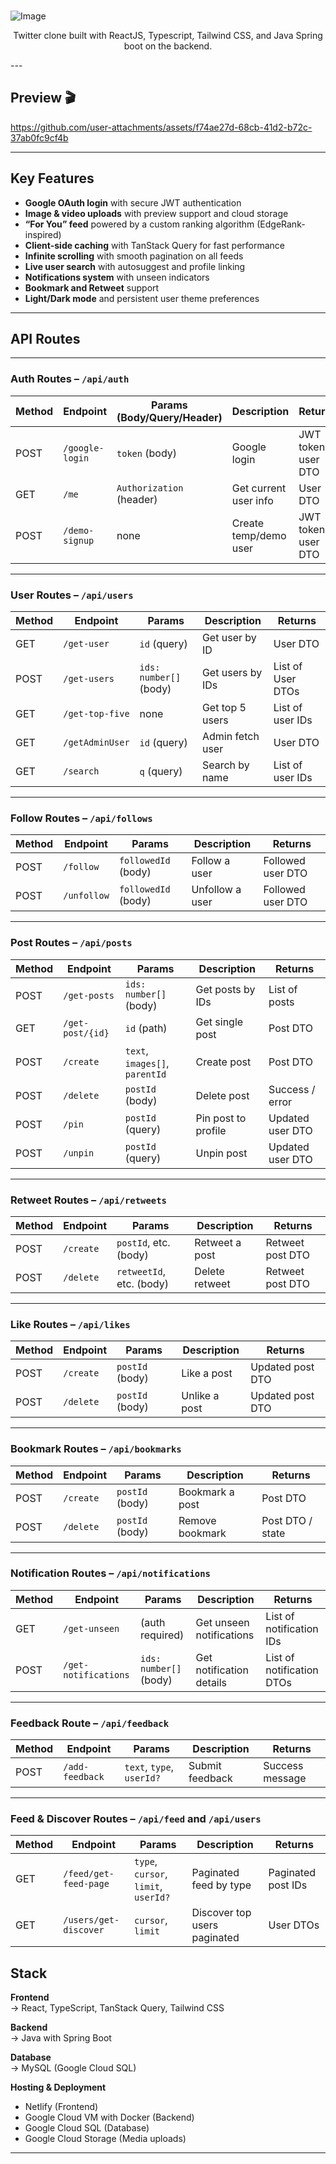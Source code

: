 <br />

![Image](https://github.com/user-attachments/assets/81fa949b-1719-4cc4-860a-189a7fbf0d72)

<p align="center">
  Twitter clone built with ReactJS, Typescript, Tailwind CSS, and Java Spring boot on the backend.
</p>
---

## Preview 🎬
https://github.com/user-attachments/assets/f74ae27d-68cb-41d2-b72c-37ab0fc9cf4b

---

## Key Features

- **Google OAuth login** with secure JWT authentication  
- **Image & video uploads** with preview support and cloud storage  
- **“For You” feed** powered by a custom ranking algorithm (EdgeRank-inspired)  
- **Client-side caching** with TanStack Query for fast performance  
- **Infinite scrolling** with smooth pagination on all feeds  
- **Live user search** with autosuggest and profile linking  
- **Notifications system** with unseen indicators  
- **Bookmark and Retweet** support  
- **Light/Dark mode** and persistent user theme preferences  

---
## API Routes

---

### Auth Routes – `/api/auth`

| Method | Endpoint         | Params (Body/Query/Header)  | Description             | Returns                     |
| ------ | ---------------- | ---------------------------- | ----------------------- | ----------------------------|
| POST   | `/google-login`  | `token` (body)               | Google login            | JWT token, user DTO         |
| GET    | `/me`            | `Authorization` (header)     | Get current user info   | User DTO                    |
| POST   | `/demo-signup`   | none                         | Create temp/demo user   | JWT token, user DTO         |

---

### User Routes – `/api/users`

| Method | Endpoint         | Params                       | Description             | Returns                     |
| ------ | ---------------- | ---------------------------- | ----------------------- | ----------------------------|
| GET    | `/get-user`      | `id` (query)                 | Get user by ID          | User DTO                    |
| POST   | `/get-users`     | `ids: number[]` (body)       | Get users by IDs        | List of User DTOs           |
| GET    | `/get-top-five`  | none                         | Get top 5 users         | List of user IDs            |
| GET    | `/getAdminUser`  | `id` (query)                 | Admin fetch user        | User DTO                    |
| GET    | `/search`        | `q` (query)                  | Search by name          | List of user IDs            |

---

### Follow Routes – `/api/follows`

| Method | Endpoint     | Params                       | Description         | Returns           |
| ------ | ------------ | ---------------------------- | ------------------- | ------------------|
| POST   | `/follow`    | `followedId` (body)          | Follow a user       | Followed user DTO |
| POST   | `/unfollow`  | `followedId` (body)          | Unfollow a user     | Followed user DTO |

---

### Post Routes – `/api/posts`

| Method | Endpoint         | Params                              | Description               | Returns         |
| ------ | ---------------- | ----------------------------------- | ------------------------- | ----------------|
| POST   | `/get-posts`     | `ids: number[]` (body)              | Get posts by IDs          | List of posts   |
| GET    | `/get-post/{id}` | `id` (path)                         | Get single post           | Post DTO        |
| POST   | `/create`        | `text`, `images[]`, `parentId`      | Create post               | Post DTO        |
| POST   | `/delete`        | `postId` (body)                     | Delete post               | Success / error |
| POST   | `/pin`           | `postId` (query)                    | Pin post to profile       | Updated user DTO|
| POST   | `/unpin`         | `postId` (query)                    | Unpin post                | Updated user DTO|

---

### Retweet Routes – `/api/retweets`

| Method | Endpoint     | Params                         | Description         | Returns         |
| ------ | ------------ | ------------------------------ | ------------------- | ----------------|
| POST   | `/create`    | `postId`, etc. (body)          | Retweet a post      | Retweet post DTO|
| POST   | `/delete`    | `retweetId`, etc. (body)       | Delete retweet      | Retweet post DTO|

---

### Like Routes – `/api/likes`

| Method | Endpoint     | Params             | Description       | Returns          |
| ------ | ------------ | ------------------| ----------------- | -----------------|
| POST   | `/create`    | `postId` (body)    | Like a post       | Updated post DTO |
| POST   | `/delete`    | `postId` (body)    | Unlike a post     | Updated post DTO |

---

### Bookmark Routes – `/api/bookmarks`

| Method | Endpoint     | Params             | Description          | Returns          |
| ------ | ------------ | ------------------| ---------------------| -----------------|
| POST   | `/create`    | `postId` (body)    | Bookmark a post      | Post DTO         |
| POST   | `/delete`    | `postId` (body)    | Remove bookmark      | Post DTO / state |

---

### Notification Routes – `/api/notifications`

| Method | Endpoint             | Params                   | Description                  | Returns                   |
| ------ | -------------------- | ------------------------ | ---------------------------- | --------------------------|
| GET    | `/get-unseen`        | (auth required)          | Get unseen notifications     | List of notification IDs  |
| POST   | `/get-notifications` | `ids: number[]` (body)   | Get notification details     | List of notification DTOs |

---

### Feedback Route – `/api/feedback`

| Method | Endpoint         | Params                    | Description        | Returns         |
| ------ | ---------------- | ------------------------- | ------------------ | ----------------|
| POST   | `/add-feedback`  | `text`, `type`, `userId?` | Submit feedback    | Success message |

---

### Feed & Discover Routes – `/api/feed` and `/api/users`

| Method | Endpoint            | Params                                       | Description                  | Returns           |
| ------ | ------------------- | --------------------------------------------| ---------------------------- | ------------------|
| GET    | `/feed/get-feed-page` | `type`, `cursor`, `limit`, `userId?`       | Paginated feed by type       | Paginated post IDs|
| GET    | `/users/get-discover` | `cursor`, `limit`                          | Discover top users paginated | User DTOs         |

## Stack

**Frontend**  
→ React, TypeScript, TanStack Query, Tailwind CSS  

**Backend**  
→ Java with Spring Boot  

**Database**  
→ MySQL (Google Cloud SQL)  

**Hosting & Deployment**  
- Netlify (Frontend)  
- Google Cloud VM with Docker (Backend)  
- Google Cloud SQL (Database)  
- Google Cloud Storage (Media uploads)  

---
